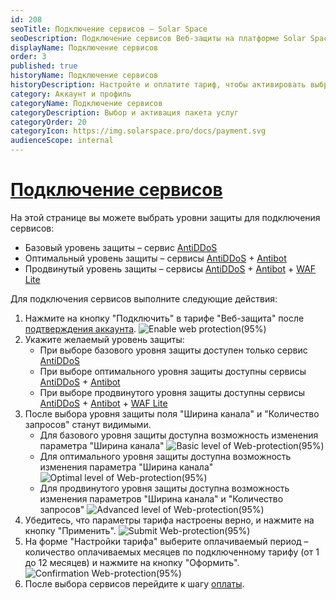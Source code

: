 ```yaml
---
id: 208
seoTitle: Подключение сервисов — Solar Space
seoDescription: Подключение сервисов Веб-защиты на платформе Solar Space. Выберите желаемый уровень защиты и настройте параметры тарифа
displayName: Подключение сервисов
order: 3
published: true
historyName: Подключение сервисов
historyDescription: Настройте и оплатите тариф, чтобы активировать выбранные сервисы
category: Аккаунт и профиль
categoryName: Подключение сервисов
categoryDescription: Выбор и активация пакета услуг
categoryOrder: 20
categoryIcon: https://img.solarspace.pro/docs/payment.svg
audienceScope: internal
---
```


# [Подключение сервисов](choosing-services)

На этой странице вы можете выбрать уровни защиты для подключения сервисов:
- Базовый уровень защиты – сервис [AntiDDoS]([217])
- Оптимальный уровень защиты – сервисы [AntiDDoS]([217]) + [Antibot]([216])
- Продвинутый уровень защиты – сервисы [AntiDDoS]([217]) + [Antibot]([216]) + [WAF Lite]([234])

Для подключения сервисов выполните следующие действия: 
1. Нажмите на кнопку "Подключить" в тарифе "Веб-защита" после [подтверждения аккаунта]([243]).
![Enable web protection(95%)](https://img.solarspace.pro/docs/enable-web-protection.jpg "Подключение Веб-защиты")
2. Укажите желаемый уровень защиты: 
   - При выборе базового уровня защиты доступен только сервис [AntiDDoS]([217])
   - При выборе оптимального уровня защиты доступны сервисы [AntiDDoS]([217]) + [Antibot]([216]) 
   - При выборе продвинутого уровня защиты доступны сервисы [AntiDDoS]([217]) + [Antibot]([216]) + [WAF Lite]([234])
3. После выбора уровня защиты поля "Ширина канала" и "Количество запросов" станут видимыми.
   - Для базового уровня защиты доступна возможность изменения параметра "Ширина канала"
   ![Basic level of Web-protection(95%)](https://img.solarspace.pro/docs/basic-level-of-protection.jpg "Базовый уровень защиты")
   - Для оптимального уровня защиты доступна возможность изменения параметра "Ширина канала"
   ![Optimal level of Web-protection(95%)](https://img.solarspace.pro/docs/optimal-level-of-protection.jpg "Оптимальный уровень защиты")
   - Для продвинутого уровня защиты доступна возможность изменения параметров "Ширина канала" и "Количество запросов"
   ![Advanced level of Web-protection(95%)](https://img.solarspace.pro/docs/advanced-level-of-protection.jpg "Продвинутый уровень защиты")
4. Убедитесь, что параметры тарифа настроены верно, и нажмите на кнопку "Применить".
![Submit Web-protection(95%)](https://img.solarspace.pro/docs/submit-web-protection.jpg "Сохранить параметры Веб-защиты")
5. На форме "Настройки тарифа" выберите оплачиваемый период – количество оплачиваемых месяцев по подключенному тарифу (от 1 до 12 месяцев) и нажмите на кнопку "Оформить".
![Confirmation Web-protection(95%)](https://img.solarspace.pro/docs/confirmation-web-protection.jpg "Оформить Веб-защиту")
6. После выбора сервисов перейдите к шагу [оплаты]([276]).